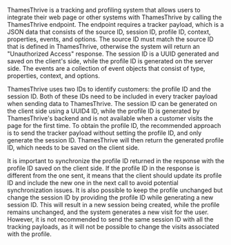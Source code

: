 ThamesThrive is a tracking and profiling system that allows users to integrate their web page or other systems with ThamesThrive by calling the ThamesThrive endpoint. The endpoint requires a tracker payload, which is a JSON data that consists of the source ID, session ID, profile ID, context, properties, events, and options. The source ID must match the source ID that is defined in ThamesThrive, otherwise the system will return an "Unauthorized Access" response. The session ID is a UUID generated and saved on the client's side, while the profile ID is generated on the server side. The events are a collection of event objects that consist of type, properties, context, and options. 

ThamesThrive uses two IDs to identify customers: the profile ID and the session ID. Both of these IDs need to be included in every tracker payload when sending data to ThamesThrive. The session ID can be generated on the client side using a UUID4 ID, while the profile ID is generated by ThamesThrive's backend and is not available when a customer visits the page for the first time. To obtain the profile ID, the recommended approach is to send the tracker payload without setting the profile ID, and only generate the session ID. ThamesThrive will then return the generated profile ID, which needs to be saved on the client side. 

It is important to synchronize the profile ID returned in the response with the profile ID saved on the client side. If the profile ID in the response is different from the one sent, it means that the client should update its profile ID and include the new one in the next call to avoid potential synchronization issues. It is also possible to keep the profile unchanged but change the session ID by providing the profile ID while generating a new session ID. This will result in a new session being created, while the profile remains unchanged, and the system generates a new visit for the user. However, it is not recommended to send the same session ID with all the tracking payloads, as it will not be possible to change the visits associated with the profile.
